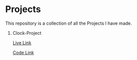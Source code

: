 # Projects

This repository is a collection of all the Projects I have made.

1. Clock-Project

    [Live Link](https://toshiksharma.me/projects/clock-project)
    
    [Code Link](https://github.com/toshiksharma271/projects/tree/main/clock-project)
